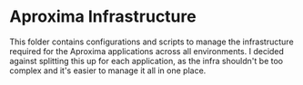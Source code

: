# Aproxima Infrastructure

This folder contains configurations and scripts to manage the infrastructure required for the Aproxima applications across all environments. I decided against splitting this up for each application, as the infra shouldn't be too complex and it's easier to manage it all in one place.

